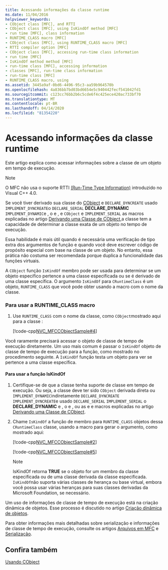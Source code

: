 ```yaml
---
title: Acessando informações da classe runtime
ms.date: 11/04/2016
helpviewer_keywords:
- CObject class [MFC], and RTTI
- CObject class [MFC], using IsKindOf method [MFC]
- run time [MFC], class information
- RUNTIME_CLASS macro [MFC]
- CObject class [MFC], using RUNTIME_CLASS macro [MFC]
- RTTI compiler option [MFC]
- CObject class [MFC], accessing run-time class information
- run time [MFC]
- IsKindOf method method [MFC]
- run-time class [MFC], accessing information
- classes [MFC], run-time class information
- run-time class [MFC]
- RUNTIME_CLASS macro, using
ms.assetid: 3445a9af-0bd6-4496-95c3-aa59b964570b
ms.openlocfilehash: 4a836bb7bd03bd6654e5c940442fecf541042fd1
ms.sourcegitcommit: c123cc76bb2b6c5cde6f4c425ece420ac733bf70
ms.translationtype: MT
ms.contentlocale: pt-BR
ms.lasthandoff: 04/14/2020
ms.locfileid: "81354220"
---
```

# <a name="accessing-run-time-class-information"></a>Acessando informações da classe runtime

Este artigo explica como acessar informações sobre a classe de um objeto em tempo de execução.

> [!NOTE]
> O MFC não usa o suporte RTTI [(Run-Time Type Information)](../cpp/run-time-type-information.md) introduzido no Visual C++ 4.0.

Se você tiver derivado sua classe do [CObject](../mfc/reference/cobject-class.md) e `DECLARE_DYNCREATE` usado `IMPLEMENT_DYNCREATE`o `DECLARE_SERIAL` **DECLARE**_**DYNAMIC** `IMPLEMENT_DYNAMIC`e , o e , e `CObject` e `IMPLEMENT_SERIAL` as macros explicadas no artigo [Derivando uma Classe de CObject,](../mfc/deriving-a-class-from-cobject.md)a classe tem a capacidade de determinar a classe exata de um objeto no tempo de execução.

Essa habilidade é mais útil quando é necessária uma verificação de tipo extra dos argumentos de função e quando você deve escrever código de propósito especial com base na classe de um objeto. No entanto, essa prática não costuma ser recomendada porque duplica a funcionalidade das funções virtuais.

A `CObject` função `IsKindOf` membro pode ser usada para determinar se um objeto específico pertence a uma classe especificada ou se é derivado de uma classe específica. O argumento `IsKindOf` para `CRuntimeClass` é um objeto, `RUNTIME_CLASS` que você pode obter usando a macro com o nome da classe.

### <a name="to-use-the-runtime_class-macro"></a>Para usar a RUNTIME_CLASS macro

1. Use `RUNTIME_CLASS` com o nome da classe, como `CObject`mostrado aqui para a classe :

   [!code-cpp[NVC_MFCCObjectSample#4](../mfc/codesnippet/cpp/accessing-run-time-class-information_1.cpp)]

Você raramente precisará acessar o objeto de classe de tempo de execução diretamente. Um uso mais comum é passar o `IsKindOf` objeto de classe de tempo de execução para a função, como mostrado no procedimento seguinte. A `IsKindOf` função testa um objeto para ver se pertence a uma classe específica.

#### <a name="to-use-the-iskindof-function"></a>Para usar a função IsKindOf

1. Certifique-se de que a classe tenha suporte de classe em tempo de execução. Ou seja, a classe deve ter sido `CObject` derivada direta ou `IMPLEMENT_DYNAMIC`indiretamente `DECLARE_DYNCREATE` `IMPLEMENT_DYNCREATE`e usado `DECLARE_SERIAL` `IMPLEMENT_SERIAL` o **DECLARE**_**DYNAMIC** e , o e , ou as e e macros explicadas no artigo [Derivando uma Classe de CObject](../mfc/deriving-a-class-from-cobject.md).

1. Chame `IsKindOf` a função de membro para `RUNTIME_CLASS` objetos dessa `CRuntimeClass` classe, usando a macro para gerar o argumento, como mostrado aqui:

   [!code-cpp[NVC_MFCCObjectSample#2](../mfc/codesnippet/cpp/accessing-run-time-class-information_2.h)]

   [!code-cpp[NVC_MFCCObjectSample#5](../mfc/codesnippet/cpp/accessing-run-time-class-information_3.cpp)]

    > [!NOTE]
    >  IsKindOf retorna **TRUE** se o objeto for um membro da classe especificada ou de uma classe derivada da classe especificada. `IsKindOf`não suporta várias classes de herança ou base virtual, embora você possa usar várias heranças para suas classes derivadas da Microsoft Foundation, se necessário.

Um uso de informações de classe de tempo de execução está na criação dinâmica de objetos. Esse processo é discutido no artigo [Criação dinâmica de objetos](../mfc/dynamic-object-creation.md).

Para obter informações mais detalhadas sobre serialização e informações de classe de tempo de execução, consulte os artigos [Arquivos em MFC](../mfc/files-in-mfc.md) e [Serialização](../mfc/serialization-in-mfc.md).

## <a name="see-also"></a>Confira também

[Usando CObject](../mfc/using-cobject.md)

